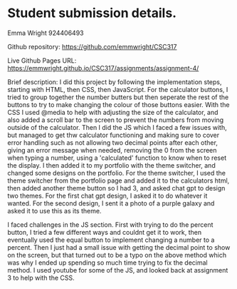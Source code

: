 # Student submission details.


Emma Wright
924406493

Github repository: https://github.com/emmwright/CSC317 

Live Github Pages URL: https://emmwright.github.io/CSC317/assignments/assignment-4/

Brief description:
I did this project by following the implementation steps, starting with HTML, then CSS, then JavaScript. For the calculator buttons, I tried to group together the number butters but then seperate the rest of the buttons to try to make changing the colour of those buttons easier. With the CSS I used @media to help with adjusting the size of the calculator, and also added a scroll bar to the screen to prevent the numbers from moving outside of the calculator. Then I did the JS which I faced a few issues with, but managed to get thw calculator functioning and making sure to cover error handling such as not allowing two decimal points after each other, giving an error message when needed, removing the 0 from the screen when typing a number, using a 'calculated' function to know when to reset the display. I then added it to my portfolio with the theme switcher, and changed some designs on the portfolio. 
For the theme switcher, I used the theme switcher from the portfolio page and added it to the calculators html, then added another theme button so I had 3, and asked chat gpt to design two themes. For the first chat gpt design, I asked it to do whatever it wanted. For the second design, I sent it a photo of a purple galaxy and asked it to use this as its theme. 

I faced challenges in the JS section. First with trying to do the percent button, I tried a few different ways and couldnt get it to work, then eventually used the equal button to implement changing a number to a percent. Then I just had a small issue with getting the decimal point to show on the screen, but that turned out to be a typo on the above method which was why I ended up spending so much time trying to fix the decimal method.
I used youtube for some of the JS, and looked back at assignment 3 to help with the CSS.



